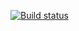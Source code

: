 [![Build status](https://ci.appveyor.com/api/projects/status/i7ll53dtconho1d4/branch/master?svg=true)](https://ci.appveyor.com/project/ElizarAbramov/patterns/branch/master)
